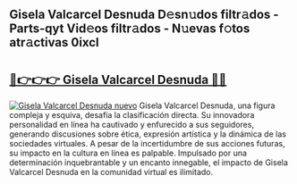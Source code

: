 ## Gisela Valcarcel Desnuda D𝚎sn𝚞dos filtr𝚊dos - Parts-qyt Vid𝚎os filtr𝚊dos - N𝚞evas f𝚘tos atr𝚊ctivas 0ixcI

# <h2><a href="http://mb82g4s.tromn.icu/?c=Gisela+Valcarcel+Desnuda">🔗👉👉👉 Gisela Valcarcel Desnuda 🔗🔗</a></h2>

[![Gisela Valcarcel Desnuda nuevo](https://i.imgur.com/pEAQMta.gif)](http://mb82g4s.tromn.icu/?c=Gisela+Valcarcel+Desnuda)
Gisela Valcarcel Desnuda, una figura compleja y esquiva, desafía la clasificación directa. Su innovadora personalidad en línea ha cautivado y enfurecido a sus seguidores, generando discusiones sobre ética, expresión artística y la dinámica de las sociedades virtuales. A pesar de la incertidumbre de sus acciones futuras, su impacto en la cultura en línea es palpable. Impulsado por una determinación inquebrantable y un encanto innegable, el impacto de Gisela Valcarcel Desnuda en la comunidad virtual es ilimitado.
